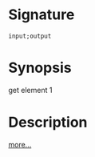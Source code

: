 # Signature
```vikid-signature
input;output
```

# Synopsis
get element 1

# Description

[more...](https://en.wikipedia.org/wiki/Tuple)